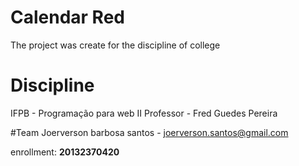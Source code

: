 # Calendar Red
The project was create for the discipline of college 

# Discipline
IFPB - Programação para web II
Professor - Fred Guedes Pereira

#Team
Joerverson barbosa santos - joerverson.santos@gmail.com 

enrollment: **20132370420**

